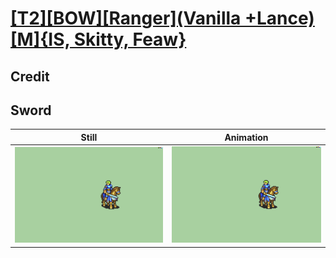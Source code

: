 # [\[T2\]\[BOW\]\[Ranger\]\(Vanilla +Lance\)\[M\]{IS, Skitty, Feaw}](../)

## Credit


	
## Sword

| Still | Animation |
| :---: | :-------: |
| ![Sword still](./Sword_000.png) | ![Sword animation](./Sword.gif) |
